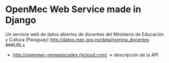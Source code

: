 OpenMec Web Service made in Django
=
Un servicio web de datos abiertos de docentes del Ministerio de Educación y Cultura (Paraguay)
http://datos.mec.gov.py/data/nomina_docentes
###URLs
* http://openmec-nemesiscodex.rhcloud.com/ -> descripción de la API

